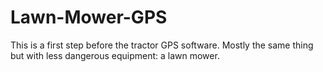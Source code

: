# Lawn-Mower-GPS
This is a first step before the tractor GPS software. Mostly the same thing but with less dangerous equipment: a lawn mower.
